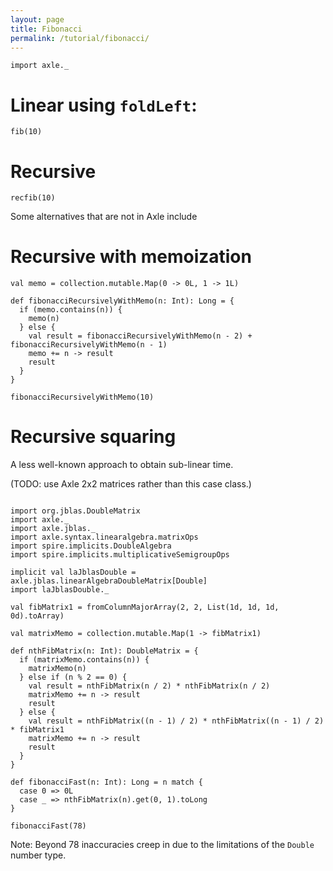 ```yaml
---
layout: page
title: Fibonacci
permalink: /tutorial/fibonacci/
---
```



```tut:silent
import axle._
```

# Linear using `foldLeft`:

```tut:book
fib(10)
```

# Recursive

```tut:book
recfib(10)
```

Some alternatives that are not in Axle include

# Recursive with memoization

```tut:book
val memo = collection.mutable.Map(0 -> 0L, 1 -> 1L)

def fibonacciRecursivelyWithMemo(n: Int): Long = {
  if (memo.contains(n)) {
    memo(n)
  } else {
    val result = fibonacciRecursivelyWithMemo(n - 2) + fibonacciRecursivelyWithMemo(n - 1)
    memo += n -> result
    result
  }
}

fibonacciRecursivelyWithMemo(10)
```

# Recursive squaring

A less well-known approach to obtain sub-linear time.

(TODO: use Axle 2x2 matrices rather than this case class.)

```tut:book

import org.jblas.DoubleMatrix
import axle._
import axle.jblas._
import axle.syntax.linearalgebra.matrixOps
import spire.implicits.DoubleAlgebra
import spire.implicits.multiplicativeSemigroupOps

implicit val laJblasDouble = axle.jblas.linearAlgebraDoubleMatrix[Double]
import laJblasDouble._

val fibMatrix1 = fromColumnMajorArray(2, 2, List(1d, 1d, 1d, 0d).toArray)

val matrixMemo = collection.mutable.Map(1 -> fibMatrix1)

def nthFibMatrix(n: Int): DoubleMatrix = {
  if (matrixMemo.contains(n)) {
    matrixMemo(n)
  } else if (n % 2 == 0) {
    val result = nthFibMatrix(n / 2) * nthFibMatrix(n / 2)
    matrixMemo += n -> result
    result
  } else {
    val result = nthFibMatrix((n - 1) / 2) * nthFibMatrix((n - 1) / 2) * fibMatrix1
    matrixMemo += n -> result
    result
  }
}

def fibonacciFast(n: Int): Long = n match {
  case 0 => 0L
  case _ => nthFibMatrix(n).get(0, 1).toLong
}

fibonacciFast(78)
```

Note: Beyond 78 inaccuracies creep in due to the limitations of the `Double` number type.
